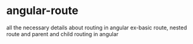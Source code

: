 # angular-route
all the necessary details about routing in angular ex-basic route, nested route and parent and child routing in angular
